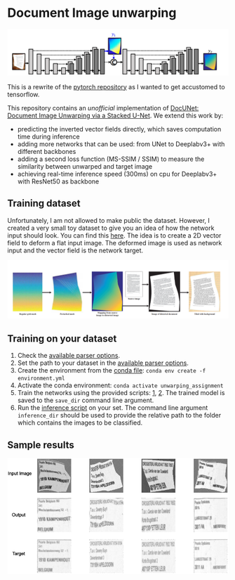 # Document Image unwarping

<p align="center">
  <img src="readme_images/overall_architecture.PNG">
</p>

This is a rewrite of the [pytorch repository](https://github.com/mhashas/Document-Image-Unwarping) as I wanted to get accustomed to tensorflow.  

This repository contains an *unofficial* implementation of [DocUNet: Document Image Unwarping via a Stacked U-Net](http://openaccess.thecvf.com/content_cvpr_2018/html/Ma_DocUNet_Document_Image_CVPR_2018_paper.html). 
We extend this work by:
* predicting the inverted vector fields directly, which saves computation time during inference
* adding more networks that can be used: from UNet to Deeplabv3+ with different backbones
* adding a second loss function (MS-SSIM / SSIM) to measure the similarity between unwarped and target image
* achieving real-time inference speed (300ms) on cpu for Deeplabv3+ with ResNet50 as backbone

## Training dataset

Unfortunately, I am not allowed to make public the dataset. However, I created a very small toy dataset to give you an idea of how the network input should look. 
You can find this [here](https://drive.google.com/file/d/16Ay3NVzFmsVe1saMOZam-9nHBE0xcmyA/view?usp=sharing). The idea is to create a 
2D vector field to deform a flat input image. The deformed image is used as network input and the vector field is the network target.

<p align="center">
  <img src="readme_images/generating_deformed_images.PNG">
</p>

## Training on your dataset
1. Check the [available parser options](parser_options.py).
2. Set the path to your dataset in the [available parser options](parser_options.py).
3. Create the environment from the [conda file](environment.yml): `conda env create -f environment.yml`
4. Activate the conda environment: `conda activate unwarping_assignment`
5. Train the networks using the provided scripts: [1](main.py), [2](train.sh). The trained model is saved to the `save_dir` command line argument.
6. Run the [inference script](playground.py) on your set. The command line argument `inference_dir` should be used to provide the
relative path to the folder which contains the images to be classified.

## Sample results 

<p align="center">
  <img src="readme_images/output_examples.png">
</p>
